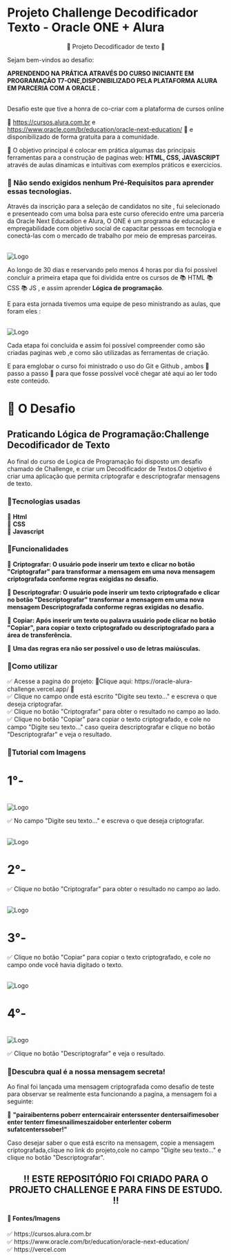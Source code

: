 <h1> Projeto Challenge Decodificador Texto - Oracle ONE + Alura </h1>

<p align="center"> 📜  Projeto Decodificador de texto </a> 📜 </P>

<p> Sejam bem-vindos ao desafio:</P> <p> <strong>APRENDENDO NA PRÁTICA ATRAVÉS DO CURSO INICIANTE EM PROGRAMAÇÃO T7-ONE,DISPONIBILIZADO PELA PLATAFORMA ALURA EM PARCERIA COM A ORACLE .</strong></P>

<br>Desafio este que tive a honra de co-criar com a plataforma de cursos online <strong>

<a href="https://cursos.alura.com.br"></a>

</strong> 💛 https://cursos.alura.com.br e https://www.oracle.com/br/education/oracle-next-education/ 🧡 e disponibilizado de forma gratuita para a comunidade.<br>

   <p> 💎 O objetivo principal é colocar em prática algumas das principais ferramentas para a construção de paginas web: <strong> HTML, CSS, JAVASCRIPT</strong> através de aulas dinamicas e intuitivas com exemplos práticos e exercicios.</p>

<h3>🛑 Não sendo exigidos nenhum Pré-Requisitos para aprender essas tecnologias.</h3>

<p>Através da inscrição para a seleção de candidatos no site  <a href = "https://www.oracle.com/br/education/oracle-next-education/"></a> , fui selecionado e presenteado com uma bolsa para este curso oferecido entre uma parceria da Oracle Next Educadion e Alura, O ONE é um programa de educação e empregabilidade com objetivo social de capacitar pessoas em tecnologia e conectá-las com o mercado de trabalho por meio de empresas parceiras.</p>

<br> <img src="./Oracle.png" alt="Logo"> <br>

<p>Ao longo de 30 dias e reservando pelo menos 4 horas por dia foi possível concluir a primeira etapa que foi dividida entre os cursos de 📚  HTML  📚 CSS 📚 JS ,  e assim aprender  <strong> Lógica de programação</strong>. </p>

<p>E para esta jornada tivemos uma equipe de peso ministrando as aulas, que foram eles :  </p>

<br> <img src="./equipe.png" alt="Logo"> <br>

<p>Cada etapa foi concluida e assim foi possível compreender como são criadas paginas web ,e como são utilizadas as ferramentas de criação.</p>

<p>E para emglobar o curso foi ministrado o uso do Git e Github , ambos 👣 passo a passo 👣 para que fosse possível você chegar até aqui ao ler todo este conteúdo. </p>

<h1>🛑 O Desafio</h1>

<h2>Praticando Lógica de Programação:Challenge Decodificador de Texto</h2>

<p>Ao final do curso de Logica de Programação foi disposto um desafio chamado de Challenge, e criar um Decodificador de Textos.O objetivo é criar uma aplicação que permita criptografar e descriptografar mensagens de texto.</p>

<h3>🔺Tecnologias usadas</h3>

<p>
🔹 <strong>Html</strong><br>
🔹 <strong>CSS</strong><br>
🔹 <strong>Javascript</strong><br>
</p>


<h3>🔺Funcionalidades</h3>

<p>
🔹 <strong>Criptografar: O usuário pode inserir um texto e clicar no botão "Criptografar" para transformar a mensagem em uma nova mensagem criptografada conforme regras exigidas no desafio.</strong><br>
</p>

<p>
🔹 <strong>Descriptografar: O usuário pode inserir um texto criptografado e clicar no botão "Descriptografar" transformar a mensagem em uma nova mensagem Descriptografada conforme regras exigidas no desafio.</strong><br>
</p>

<p>
🔹 <strong>Copiar: Após inserir um texto ou palavra usuário pode clicar no botão "Copiar", para copiar o texto criptografado ou descriptografado para a área de transferência.</strong><br>
</p>

<p>
🔹 <strong>Uma das regras era não ser possível o uso de letras maiúsculas.</strong><br>
</p>

<h3>🔺Como utilizar</h3>

<p>
✅ Acesse a pagina do projeto: 🔻Clique aqui: https://oracle-alura-challenge.vercel.app/ 🔻 <br>   
✅ Clique no campo onde está escrito "Digite seu texto..." e escreva o que deseja criptografar.<br>
✅ Clique no botão "Criptografar" para obter o resultado no campo ao lado.<br>
✅ Clique no botão "Copiar" para copiar o texto criptografado, e cole no campo "Digite seu texto..." caso queira descriptografar e clique no botão "Descriptografar" e veja o resultado. <br>
</p>

<h3>🔺Tutorial com Imagens</h3>

<p> <h1> 1°- </h1>

<br> <img src="./assets/printPage1.png" alt="Logo"> <br>

✅ No campo "Digite seu texto..." e escreva o que deseja criptografar. <br> 
 </p>


 <br> <img src="./assets/printPage2.png" alt="Logo"> <br>

 <p> <h1> 2°- </h1>

✅ Clique no botão "Criptografar" para obter o resultado no campo ao lado.<br> 
 </p>

 <br> <img src="./assets/printPage3.png" alt="Logo"> <br>

 <p> <h1> 3°- </h1>

 ✅ Clique no botão "Copiar" para copiar o texto criptografado, e cole no campo onde você havia digitado o texto. <br>

 <br> <img src="./assets/printPage5.png" alt="Logo"> <br>

 <p> <h1> 4°- </h1>
 <br> <img src="./assets/printPage6.png" alt="Logo"> <br>

 ✅ Clique no botão "Descriptografar" e veja o resultado.<br>




<h3>🔺Descubra qual é a nossa mensagem secreta!</h3>

<p>Ao final foi lançada uma mensagem criptografada como desafio de teste para observar se realmente esta funcionando a pagina, a mensagem foi a seguinte:
<p>
🔹 <strong>"pairaibenterns poberr enterncairair enterssenter dentersaifimesober enter tenterr fimesnailimeszaidober enterlenter coberm sufatcenterssober!"</strong><br>
</p>

</p>

<p>Caso desejar saber o que está escrito na mensagem, copie a mensagem criptografada,clique no link do projeto,cole no campo "Digite seu texto..." e clique no botão "Descriptografar". </p>

<h2 align="center"> ‼️ ESTE REPOSITÓRIO FOI CRIADO PARA O PROJETO CHALLENGE E PARA FINS DE ESTUDO. ‼️
 </h2>
 <h4>🛑 Fontes/Imagens</h4>
 ✅  https://cursos.alura.com.br<br> 
 ✅  https://www.oracle.com/br/education/oracle-next-education/<br>
 ✅  https://vercel.com<br> 



